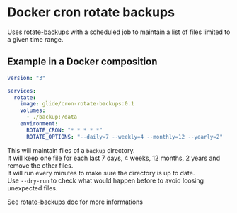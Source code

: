 # Docker cron rotate backups

Uses [rotate-backups](https://rotate-backups.readthedocs.io/en/latest/) with a scheduled job to maintain a list of files limited to a given time range.

## Example in a Docker composition

```yml
version: "3"

services:
  rotate:
    image: glide/cron-rotate-backups:0.1
    volumes:
      - ./backup:/data
    environment:
      ROTATE_CRON: "* * * * *"
      ROTATE_OPTIONS: "--daily=7 --weekly=4 --monthly=12 --yearly=2"
```

This will maintain files of a `backup` directory.  
It will keep one file for each last 7 days, 4 weeks, 12 months, 2 years and remove the other files.  
It will run every minutes to make sure the directory is up to date.  
Use `--dry-run` to check what would happen before to avoid loosing unexpected files.

See [rotate-backups doc](https://rotate-backups.readthedocs.io/en/latest/) for more informations
